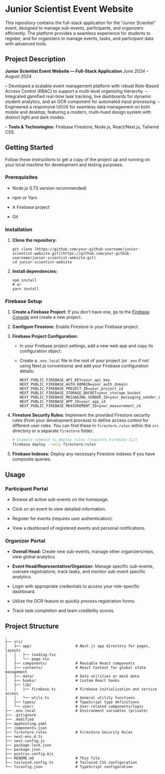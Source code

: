 # Junior Scientist Event Website

This repository contains the full-stack application for the "Junior Scientist" event, designed to manage sub-events, participants, and organizers efficiently. The platform provides a seamless experience for students to register, and for organizers to manage events, tasks, and participant data with advanced tools.

## Project Description

**Junior Scientist Event Website — Full-Stack Application**
*June 2024 – August 2024*

– Developed a scalable event management platform with robust Role-Based Access Control (RBAC) to support a multi-level organizing hierarchy.
– Integrated gamified real-time task tracking, live dashboards for dynamic student analytics, and an OCR component for automated input processing.
– Engineered a responsive UI/UX for seamless data management on both mobile and desktop, featuring a modern, multi-hued design system with distinct light and dark modes.

– **Tools & Technologies:** Firebase Firestore, Node.js, React/Next.js, Tailwind CSS.

## Getting Started

Follow these instructions to get a copy of the project up and running on your local machine for development and testing purposes.

### Prerequisites

* Node.js (LTS version recommended)

* npm or Yarn

* A Firebase project

* Git

### Installation

1. **Clone the repository:**

   ```
   git clone [https://github.com/your-github-username/junior-scientist-website.git](https://github.com/your-github-username/junior-scientist-website.git)
   cd junior-scientist-website
   ```

2. **Install dependencies:**

   ```
   npm install
   # or
   yarn install
   ```

### Firebase Setup

1. **Create a Firebase Project:** If you don't have one, go to the [Firebase Console](https://console.firebase.google.com/) and create a new project.

2. **Configure Firestore:** Enable Firestore in your Firebase project.

3. **Firebase Project Configuration:**

   * In your Firebase project settings, add a new web app and copy its configuration object.

   * Create a `.env.local` file in the root of your project (or `.env` if not using Next.js conventions) and add your Firebase configuration details:

     ```
     NEXT_PUBLIC_FIREBASE_API_KEY=your_api_key
     NEXT_PUBLIC_FIREBASE_AUTH_DOMAIN=your_auth_domain
     NEXT_PUBLIC_FIREBASE_PROJECT_ID=your_project_id
     NEXT_PUBLIC_FIREBASE_STORAGE_BUCKET=your_storage_bucket
     NEXT_PUBLIC_FIREBASE_MESSAGING_SENDER_ID=your_messaging_sender_id
     NEXT_PUBLIC_FIREBASE_APP_ID=your_app_id
     NEXT_PUBLIC_FIREBASE_MEASUREMENT_ID=your_measurement_id
     ```

4. **Firestore Security Rules:** Implement the provided Firestore security rules (from your development process) to define access control for different user roles. You can find these in `firestore.rules` within the `src` directory or a separate `firestore` folder.

   ```bash
   # Example command to deploy rules (requires Firebase CLI)
   firebase deploy --only firestore:rules
   ```

5. **Firebase Indexes:** Deploy any necessary Firestore indexes if you have composite queries.

## Usage

### Participant Portal

* Browse all active sub-events on the homepage.

* Click on an event to view detailed information.

* Register for events (requires user authentication).

* View a dashboard of registered events and personal notifications.

### Organizer Portal

* **Overall Head:** Create new sub-events, manage other organizers/reps, view global analytics.

* **Event Head/Representative/Organizer:** Manage specific sub-events, oversee registrations, track tasks, and monitor sub-event specific analytics.

* Login with appropriate credentials to access your role-specific dashboard.

* Utilize the OCR feature to quickly process registration forms.

* Track task completion and team credibility scores.

## Project Structure

```
.
├── src/
│   ├── app/                    # Next.js app directory for pages, layouts
│   │   ├── loading.tsx
│   │   └── page.tsx
│   ├── components/             # Reusable React components
│   ├── contexts/               # React Context for global state management
│   ├── data/                   # Data utilities or mock data
│   ├── hooks/                  # Custom React hooks
│   ├── lib/
│   │   ├── firebase.ts         # Firebase initialization and service access
│   │   └── utils.ts            # General utility functions
│   ├── types/                  # TypeScript type definitions
│   └── user/                   # User-related components/logic
├── .env.local                  # Environment variables (private)
├── .gitignore
├── .modified
├── apphosting.yaml
├── components.json
├── firestore.rules             # Firestore Security Rules
├── next-env.d.ts
├── next.config.js
├── package-lock.json
├── package.json
├── postcss.config.mjs
├── README.md                   # This file
├── tailwind.config.ts          # Tailwind CSS configuration
└── tsconfig.json               # TypeScript configuration

```